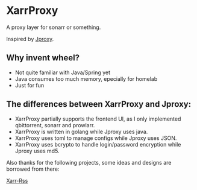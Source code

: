 # XarrProxy
A proxy layer for sonarr or something.

Inspired by [Jproxy](https://github.com/LuckyPuppy514/jproxy).

## Why invent wheel?
- Not quite familiar with Java/Spring yet
- Java consumes too much memory, epecially for homelab
- Just for fun

## The differences between XarrProxy and Jproxy:
- XarrProxy partially supports the frontend UI, as I only implemented qbittorrent, sonarr and prowlarr.
- XarrProxy is written in golang while Jproxy uses java.
- XarrProxy uses toml to manage configs while Jproxy uses JSON.
- XarrProxy uses bcrypto to handle login/password encryption while Jproxy uses md5.

Also thanks for the following projects, some ideas and designs are borrowed from there:

[Xarr-Rss](https://github.com/xiaoyi510/xarr-rss)
